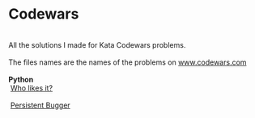 # Codewars
<br>All the solutions I made for Kata Codewars problems.</br>
<br>The files names are the names of the problems on www.codewars.com</br>
<br><b> Python </b>
<br>&nbsp;<a href="https://www.codewars.com/kata/who-likes-it/python">Who likes it?</a>&nbsp;</br>
<br>&nbsp;<a href="https://www.codewars.com/kata/persistent-bugger/python">Persistent Bugger</a>&nbsp;</br>
